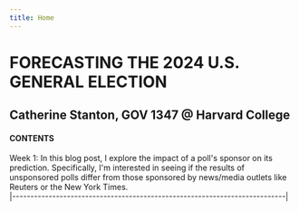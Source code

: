 ```yaml
---
title: Home
---
```


# FORECASTING THE 2024 U.S. GENERAL ELECTION

## Catherine Stanton, GOV 1347 @ Harvard College


#### CONTENTS
Week 1: In this blog post, I explore the impact of a poll's sponsor on its prediction. Specifically, I'm interested in seeing if the results of unsponsored polls differ from those sponsored by news/media outlets like Reuters or the New York Times.                                     
|---------------------------------------------------------------------------|